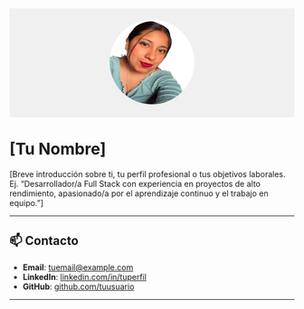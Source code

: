 <div style="background-color: #f0f0f0; padding: 20px; text-align: center;">
  <img src="perfil.png" width="150" height="150" alt="Mi foto de perfil" style="border-radius: 50%;">
</div>

# [Tu Nombre]

[Breve introducción sobre ti, tu perfil profesional o tus objetivos laborales. Ej. “Desarrollador/a Full Stack con experiencia en proyectos de alto rendimiento, apasionado/a por el aprendizaje continuo y el trabajo en equipo.”]

---

## 📫 Contacto
- **Email**: [tuemail@example.com](mailto:tuemail@example.com)
- **LinkedIn**: [linkedin.com/in/tuperfil](https://linkedin.com/in/tuperfil)
- **GitHub**: [github.com/tuusuario](https://github.com/tuusuario)

---

